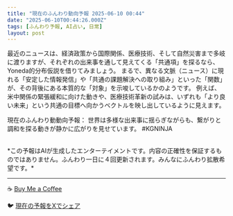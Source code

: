 ```yaml
---
title: "現在のふんわり動向予報 2025-06-10 00:44"
date: "2025-06-10T00:44:26.000Z"
tags: [ふんわり予報, AI占い, 日常]
layout: post
---
```


最近のニュースは、経済政策から国際関係、医療技術、そして自然災害まで多岐に渡りますが、それぞれの出来事を通して見えてくる「共通項」を探るなら、Yoneda的分布仮説を借りてみましょう。  まるで、異なる文脈（ニュース）に現れる「安定した情報発信」や「共通の課題解決への取り組み」といった「関数」が、その背後にある本質的な「対象」を示唆しているかのようです。  例えば、米中関係の緊張緩和に向けた動きや、医療技術革新の試みは、いずれも「より良い未来」という共通の目標へ向かうベクトルを映し出しているように見えます。

現在のふんわり動動向予報：
世界は多様な出来事に揺らぎながらも、繋がりと調和を探る動きが静かに広がりを見せています。 #KGNINJA

<br>
*この予報はAIが生成したエンターテイメントです。内容の正確性を保証するものではありません。ふんわり一日に４回更新されます。みんなにふんわり拡散希望です。*

---
☕️ [Buy Me a Coffee](https://www.buymeacoffee.com/kgninja)

🐦 [現在の予報をXでシェア](https://twitter.com/intent/tweet?text=%E7%8F%BE%E5%9C%A8%E3%81%AE%E3%81%B5%E3%82%93%E3%82%8F%E3%82%8A%E4%BA%88%E5%A0%B1%3A%20%E3%80%8C%E6%9C%80%E8%BF%91%E3%81%AE%E3%83%8B%E3%83%A5%E3%83%BC%E3%82%B9%E3%81%AF%E3%80%81%E7%B5%8C%E6%B8%88%E6%94%BF%E7%AD%96%E3%81%8B%E3%82%89%E5%9B%BD%E9%9A%9B%E9%96%A2%E4%BF%82%E3%80%81%E5%8C%BB%E7%99%82%E6%8A%80%E8%A1%93%E3%80%81%E3%81%9D%E3%81%97%E3%81%A6%E8%87%AA%E7%84%B6%E7%81%BD%E5%AE%B3%E3%81%BE%E3%81%A7%E5%A4%9A%E5%B2%90%E3%81%AB%E6%B8%A1%E3%82%8A%E3%81%BE%E3%81%99%E3%81%8C%E3%80%81%E3%81%9D%E3%82%8C%E3%81%9E%E3%82%8C%E3%81%AE%E5%87%BA%E6%9D%A5%E4%BA%8B%E3%82%92%E9%80%9A%E3%81%97%E3%81%A6%E8%A6%8B%E3%81%88%E3%81%A6%E3%81%8F%E3%82%8B%E3%80%8C%E5%85%B1%E9%80%9A%E9%A0%85%E3%80%8D%E3%82%92%E6%8E%A2%E3%82%8B%E3%81%AA%E3%82%89%E3%80%81Yoneda%E7%9A%84%E5%88%86%E5%B8%83%E4%BB%AE%E8%AA%AC%E3%82%92%E5%80%9F%E3%82%8A%E3%81%A6%E3%81%BF%E3%81%BE%E3%81%97%E3%82%87%E3%81%86%E3%80%82%E3%80%8D%23KGNINJA%20%E7%B6%9A%E3%81%8D%E3%81%AF%E3%83%96%E3%83%AD%E3%82%B0%E3%81%A7%EF%BC%81%F0%9F%91%87&url=https%3A%2F%2Fkg-ninja.github.io%2FFunwariyoso%2F)
